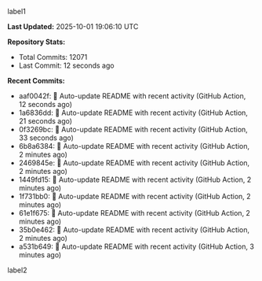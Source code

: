 
label1 
<!-- ACTIVITY_START -->
**Last Updated:** 2025-10-01 19:06:10 UTC

**Repository Stats:**
- Total Commits: 12071
- Last Commit: 12 seconds ago

**Recent Commits:**
- aaf0042f: 🤖 Auto-update README with recent activity (GitHub Action, 12 seconds ago)
- 1a6836dd: 🤖 Auto-update README with recent activity (GitHub Action, 21 seconds ago)
- 0f3269bc: 🤖 Auto-update README with recent activity (GitHub Action, 33 seconds ago)
- 6b8a6384: 🤖 Auto-update README with recent activity (GitHub Action, 2 minutes ago)
- 2469845e: 🤖 Auto-update README with recent activity (GitHub Action, 2 minutes ago)
- 1449fd15: 🤖 Auto-update README with recent activity (GitHub Action, 2 minutes ago)
- 1f731bb0: 🤖 Auto-update README with recent activity (GitHub Action, 2 minutes ago)
- 61e1f675: 🤖 Auto-update README with recent activity (GitHub Action, 2 minutes ago)
- 35b0e462: 🤖 Auto-update README with recent activity (GitHub Action, 2 minutes ago)
- a531b649: 🤖 Auto-update README with recent activity (GitHub Action, 3 minutes ago)
<!-- ACTIVITY_END -->

label2
